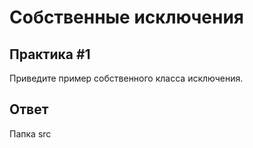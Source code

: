 # Собственные исключения

## Практика #1

Приведите пример собственного класса исключения.

## Ответ

Папка src